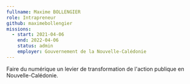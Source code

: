 ```yaml
---
fullname: Maxime BOLLENGIER
role: Intrapreneur
github: maximebollengier
missions:
  - start: 2021-04-06
    end: 2022-04-06
    status: admin
    employer: Gouvernement de la Nouvelle-Calédonie
---
```


Faire du numérique un levier de transformation de l'action publique en Nouvelle-Calédonie.                                           
